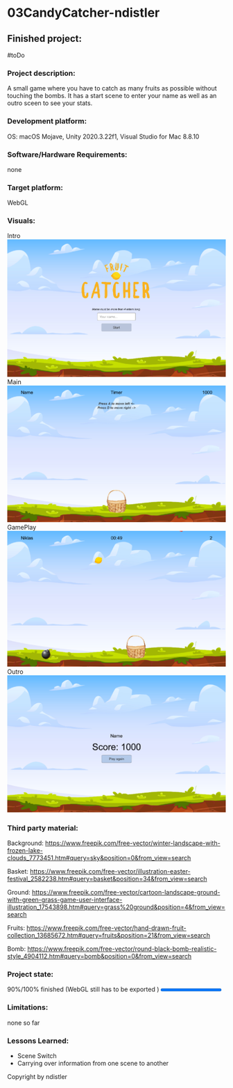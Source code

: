 # 03CandyCatcher-ndistler

## Finished project:
#toDo

### Project description: 
A small game where you have to catch as many fruits as possible without touching the bombs. It has a start scene to enter your name as well as an outro sceen to see your stats.

### Development platform: 
OS: macOS Mojave, Unity 2020.3.22f1, Visual Studio for Mac 8.8.10

### Software/Hardware Requirements: 
none

### Target platform: 
WebGL

### Visuals: 
Intro
<img class="img" src="Images/Intro.png" alt="intro">
Main
<img class="img" src="Images/Main.png" alt="intro">
GamePlay
<img class="img" src="Images/GamePlay.png" alt="intro">
Outro
<img class="img" src="Images/Outro.png" alt="intro">

### Third party material: 
Background: https://www.freepik.com/free-vector/winter-landscape-with-frozen-lake-clouds_7773451.htm#query=sky&position=0&from_view=search 

Basket: https://www.freepik.com/free-vector/illustration-easter-festival_2582238.htm#query=basket&position=34&from_view=search

Ground: https://www.freepik.com/free-vector/cartoon-landscape-ground-with-green-grass-game-user-interface-illustration_17543898.htm#query=grass%20ground&position=4&from_view=search

Fruits: https://www.freepik.com/free-vector/hand-drawn-fruit-collection_13685672.htm#query=fruits&position=21&from_view=search

Bomb: https://www.freepik.com/free-vector/round-black-bomb-realistic-style_4904112.htm#query=bomb&position=0&from_view=search


### Project state: 
90%/100% finished (WebGL still has to be exported )
<progress max="100" value="100"></progress>

### Limitations: 
none so far

### Lessons Learned: 
- Scene Switch
- Carrying over information from one scene to another

Copyright by ndistler